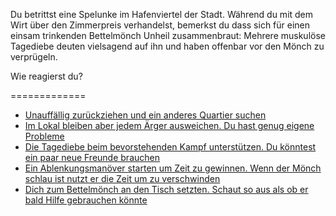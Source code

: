 Du betrittst eine Spelunke im Hafenviertel der Stadt. Während du mit dem Wirt über den Zimmerpreis verhandelst, bemerkst du dass sich für einen einsam trinkenden Bettelmönch Unheil zusammenbraut: Mehrere muskulöse Tagediebe deuten vielsagend auf ihn und haben offenbar vor den Mönch zu verprügeln. 

Wie reagierst du?

=============

  * [Unauffällig zurückziehen und ein anderes Quartier suchen](leavepub_de.md)
  * [Im Lokal bleiben aber jedem Ärger ausweichen. Du hast genug eigene Probleme](staysilent_de.md)
  * [Die Tagediebe beim bevorstehenden Kampf unterstützen. Du könntest ein paar neue Freunde brauchen](joinbandits_de.md)
  * [Ein Ablenkungsmanöver starten um Zeit zu gewinnen. Wenn der Mönch schlau ist nutzt er die Zeit um zu verschwinden](distraction_de.md)
  * [Dich zum Bettelmönch an den Tisch setzten. Schaut so aus als ob er bald Hilfe gebrauchen könnte](monk_de.md)
